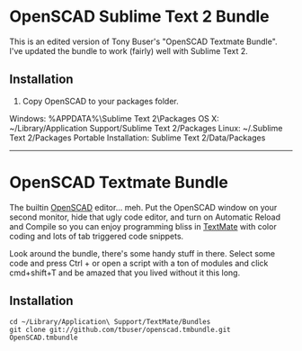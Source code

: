 # OpenSCAD Sublime Text 2 Bundle

This is an edited version of Tony Buser's "OpenSCAD Textmate Bundle". I've updated the bundle to work (fairly) well with Sublime Text 2. 

## Installation

1. Copy OpenSCAD to your packages folder.

Windows: %APPDATA%\Sublime Text 2\Packages
OS X: ~/Library/Application Support/Sublime Text 2/Packages
Linux: ~/.Sublime Text 2/Packages
Portable Installation: Sublime Text 2/Data/Packages 

------------

# OpenSCAD Textmate Bundle

The builtin [OpenSCAD](http://openscad.org) editor... meh.  Put the OpenSCAD window on your second monitor, hide that ugly code editor, and turn on Automatic Reload and Compile so you can enjoy programming bliss in [TextMate](http://macromates.com) with color coding and lots of tab triggered code snippets.

Look around the bundle, there's some handy stuff in there.  Select some code and press Ctrl + or open a script with a ton of modules and click cmd+shift+T and be amazed that you lived without it this long.

## Installation

    cd ~/Library/Application\ Support/TextMate/Bundles
    git clone git://github.com/tbuser/openscad.tmbundle.git OpenSCAD.tmbundle
